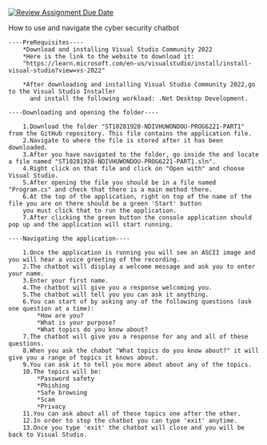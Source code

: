 [![Review Assignment Due Date](https://classroom.github.com/assets/deadline-readme-button-22041afd0340ce965d47ae6ef1cefeee28c7c493a6346c4f15d667ab976d596c.svg)](https://classroom.github.com/a/4cldIbLm)

How to use and navigate the cyber security chatbot

    ----PreRequisites----
        *Download and installing Visual Studio Community 2022
        *Here is the link to the website to download it:
        "https://learn.microsoft.com/en-us/visualstudio/install/install-visual-studio?view=vs-2022"

        *After downloading and installing Visual Studio Community 2022,go to the Visual Studio Installer 
          and install the following workload: .Net Desktop Development.

    ----Downloading and opening the folder----

        1.Download the folder "ST10281928-NDIVHUWONDOU-PROG6221-PART1" from the GitHub repository. This file contains the application file.
        2.Navigate to where the file is stored after it has been downloaded.
        3.After you have navigated to the folder, go inside the and locate a file named "ST10281928-NDIVHUWONDOU-PROG6221-PART1.sln".
        4.Right click on that file and click on "Open with" and choose Visual Studio.
        5.After opening the file you should be in a file named "Program.cs" and check that there is a main method there.
        6.At the top of the application, right on top of the name of the file you are on there should be a green 'Start' button
        you must click that to run the application.
        7.After clicking the green button the console application should pop up and the application will start running.

    ----Navigating the application----

        1.Once the application is running you will see an ASCII image and you will hear a voice greeting of the recording.
        2.The chatbot will display a welcome message and ask you to enter your name.
        3.Enter your first name.
        4.The chatbot will give you a response welcoming you.
        5.The chatbot will tell you you can ask it anything.
        6.You can start of by asking any of the following questions (ask one question at a time):
            *How are you?
            *What is your purpose?
            *What topics do you know about?
        7.The chatbot will give you a response for any and all of these questions.
        8.When you ask the chabot "What topics do you know about?" it will give you a range of topics it knows about.
        9.You can ask it to tell you more about about any of the topics.
        10.The topics will be:
            *Password safety
            *Phishing
            *Safe browsing
            *Scam
            *Privacy 
        11.You can ask about all of these topics one after the other.
        12.In order to stop the chatbot you can type 'exit' anytime.
        13.Once you type 'exit' the chatbot will close and you will be back to Visual Studio.